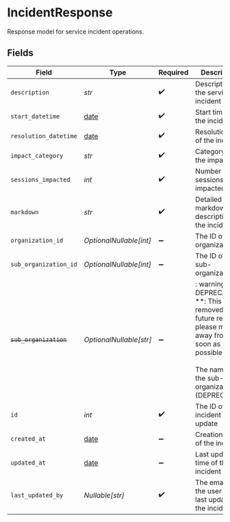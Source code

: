 # IncidentResponse

Response model for service incident operations.


## Fields

| Field                                                                                                                                                                  | Type                                                                                                                                                                   | Required                                                                                                                                                               | Description                                                                                                                                                            | Example                                                                                                                                                                |
| ---------------------------------------------------------------------------------------------------------------------------------------------------------------------- | ---------------------------------------------------------------------------------------------------------------------------------------------------------------------- | ---------------------------------------------------------------------------------------------------------------------------------------------------------------------- | ---------------------------------------------------------------------------------------------------------------------------------------------------------------------- | ---------------------------------------------------------------------------------------------------------------------------------------------------------------------- |
| `description`                                                                                                                                                          | *str*                                                                                                                                                                  | :heavy_check_mark:                                                                                                                                                     | Description of the service incident                                                                                                                                    | Service outage in region X                                                                                                                                             |
| `start_datetime`                                                                                                                                                       | [date](https://docs.python.org/3/library/datetime.html#date-objects)                                                                                                   | :heavy_check_mark:                                                                                                                                                     | Start time of the incident                                                                                                                                             | 2023-10-01T08:00:00Z                                                                                                                                                   |
| `resolution_datetime`                                                                                                                                                  | [date](https://docs.python.org/3/library/datetime.html#date-objects)                                                                                                   | :heavy_check_mark:                                                                                                                                                     | Resolution time of the incident                                                                                                                                        | 2023-10-01T12:00:00Z                                                                                                                                                   |
| `impact_category`                                                                                                                                                      | *str*                                                                                                                                                                  | :heavy_check_mark:                                                                                                                                                     | Category of the impact                                                                                                                                                 | High                                                                                                                                                                   |
| `sessions_impacted`                                                                                                                                                    | *int*                                                                                                                                                                  | :heavy_check_mark:                                                                                                                                                     | Number of sessions impacted                                                                                                                                            | 1500                                                                                                                                                                   |
| `markdown`                                                                                                                                                             | *str*                                                                                                                                                                  | :heavy_check_mark:                                                                                                                                                     | Detailed markdown description of the incident                                                                                                                          | **Incident Details**                                                                                                                                                   |
| `organization_id`                                                                                                                                                      | *OptionalNullable[int]*                                                                                                                                                | :heavy_minus_sign:                                                                                                                                                     | The ID of the organization                                                                                                                                             | 123                                                                                                                                                                    |
| `sub_organization_id`                                                                                                                                                  | *OptionalNullable[int]*                                                                                                                                                | :heavy_minus_sign:                                                                                                                                                     | The ID of the sub-organization                                                                                                                                         | 456                                                                                                                                                                    |
| ~~`sub_organization`~~                                                                                                                                                 | *OptionalNullable[str]*                                                                                                                                                | :heavy_minus_sign:                                                                                                                                                     | : warning: ** DEPRECATED **: This will be removed in a future release, please migrate away from it as soon as possible.<br/><br/>The name of the sub-organization (DEPRECATED) | SubOrg A                                                                                                                                                               |
| `id`                                                                                                                                                                   | *int*                                                                                                                                                                  | :heavy_check_mark:                                                                                                                                                     | The ID of the incident to update                                                                                                                                       | 1                                                                                                                                                                      |
| `created_at`                                                                                                                                                           | [date](https://docs.python.org/3/library/datetime.html#date-objects)                                                                                                   | :heavy_minus_sign:                                                                                                                                                     | Creation time of the incident                                                                                                                                          | 2023-10-01T08:00:00Z                                                                                                                                                   |
| `updated_at`                                                                                                                                                           | [date](https://docs.python.org/3/library/datetime.html#date-objects)                                                                                                   | :heavy_minus_sign:                                                                                                                                                     | Last update time of the incident                                                                                                                                       | 2023-10-01T08:00:00Z                                                                                                                                                   |
| `last_updated_by`                                                                                                                                                      | *Nullable[str]*                                                                                                                                                        | :heavy_check_mark:                                                                                                                                                     | The email of the user who last updated the incident                                                                                                                    | user@mail.com                                                                                                                                                          |
